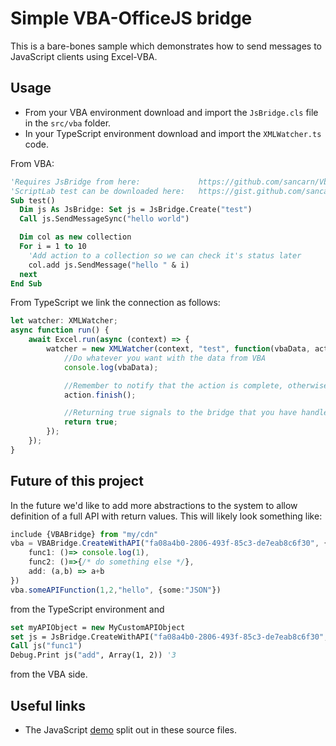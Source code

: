# Simple VBA-OfficeJS bridge

This is a bare-bones sample which demonstrates how to send messages to JavaScript clients using Excel-VBA.

## Usage

* From your VBA environment download and import the `JsBridge.cls` file in the `src/vba` folder.
* In your TypeScript environment download and import the `XMLWatcher.ts` code.

From VBA:

```vb
'Requires JsBridge from here:             https://github.com/sancarn/VbaJsBridge
'ScriptLab test can be downloaded here:   https://gist.github.com/sancarn/b974b650f4b451ff2de51861af1671b1
Sub test()
  Dim js As JsBridge: Set js = JsBridge.Create("test")
  Call js.SendMessageSync("hello world")

  Dim col as new collection
  For i = 1 to 10
    'Add action to a collection so we can check it's status later
    col.add js.SendMessage("hello " & i)
  next
End Sub
```

From TypeScript we link the connection as follows:

```ts
let watcher: XMLWatcher;
async function run() {
    await Excel.run(async (context) => {
        watcher = new XMLWatcher(context, "test", function(vbaData, action) {
            //Do whatever you want with the data from VBA
            console.log(vbaData);

            //Remember to notify that the action is complete, otherwise `js.DeleteAll()` can be called
            action.finish();

            //Returning true signals to the bridge that you have handled this request.
            return true;
        });
    });
}
```

## Future of this project

In the future we'd like to add more abstractions to the system to allow definition of a full API with return values. This will likely look something like:

```ts
include {VBABridge} from "my/cdn"
vba = VBABridge.CreateWithAPI("fa08a4b0-2806-493f-85c3-de7eab8c6f30", {
    func1: ()=> console.log(1),
    func2: ()=>{/* do something else */},
    add: (a,b) => a+b
})
vba.someAPIFunction(1,2,"hello", {some:"JSON"})
```

from the TypeScript environment and 

```vb
set myAPIObject = new MyCustomAPIObject
set js = JsBridge.CreateWithAPI("fa08a4b0-2806-493f-85c3-de7eab8c6f30", myAPIObject)
Call js("func1")
Debug.Print js("add", Array(1, 2)) '3
```

from the VBA side.

## Useful links

* The JavaScript [demo](https://gist.github.com/sancarn/b974b650f4b451ff2de51861af1671b1) split out in these source files.



